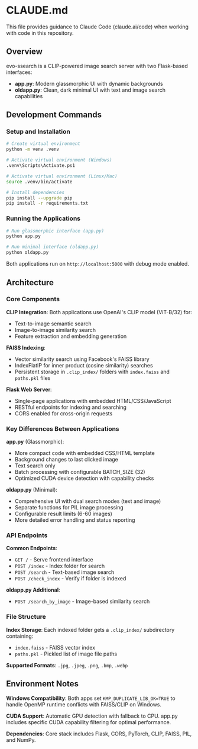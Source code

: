 # CLAUDE.md

This file provides guidance to Claude Code (claude.ai/code) when working with code in this repository.

## Overview

evo-ssearch is a CLIP-powered image search server with two Flask-based interfaces:
- **app.py**: Modern glassmorphic UI with dynamic backgrounds
- **oldapp.py**: Clean, dark minimal UI with text and image search capabilities

## Development Commands

### Setup and Installation
```bash
# Create virtual environment
python -m venv .venv

# Activate virtual environment (Windows)
.venv\Scripts\Activate.ps1

# Activate virtual environment (Linux/Mac)
source .venv/bin/activate

# Install dependencies
pip install --upgrade pip
pip install -r requirements.txt
```

### Running the Applications
```bash
# Run glassmorphic interface (app.py)
python app.py

# Run minimal interface (oldapp.py) 
python oldapp.py
```

Both applications run on `http://localhost:5000` with debug mode enabled.

## Architecture

### Core Components

**CLIP Integration**: Both applications use OpenAI's CLIP model (ViT-B/32) for:
- Text-to-image semantic search
- Image-to-image similarity search
- Feature extraction and embedding generation

**FAISS Indexing**: 
- Vector similarity search using Facebook's FAISS library
- IndexFlatIP for inner product (cosine similarity) searches
- Persistent storage in `.clip_index/` folders with `index.faiss` and `paths.pkl` files

**Flask Web Server**:
- Single-page applications with embedded HTML/CSS/JavaScript
- RESTful endpoints for indexing and searching
- CORS enabled for cross-origin requests

### Key Differences Between Applications

**app.py** (Glassmorphic):
- More compact code with embedded CSS/HTML template
- Background changes to last clicked image
- Text search only
- Batch processing with configurable BATCH_SIZE (32)
- Optimized CUDA device detection with capability checks

**oldapp.py** (Minimal):
- Comprehensive UI with dual search modes (text and image)
- Separate functions for PIL image processing
- Configurable result limits (6-60 images)
- More detailed error handling and status reporting

### API Endpoints

**Common Endpoints**:
- `GET /` - Serve frontend interface
- `POST /index` - Index folder for search
- `POST /search` - Text-based image search
- `POST /check_index` - Verify if folder is indexed

**oldapp.py Additional**:
- `POST /search_by_image` - Image-based similarity search

### File Structure

**Index Storage**: Each indexed folder gets a `.clip_index/` subdirectory containing:
- `index.faiss` - FAISS vector index
- `paths.pkl` - Pickled list of image file paths

**Supported Formats**: `.jpg`, `.jpeg`, `.png`, `.bmp`, `.webp`

## Environment Notes

**Windows Compatibility**: Both apps set `KMP_DUPLICATE_LIB_OK=TRUE` to handle OpenMP runtime conflicts with FAISS/CLIP on Windows.

**CUDA Support**: Automatic GPU detection with fallback to CPU. app.py includes specific CUDA capability filtering for optimal performance.

**Dependencies**: Core stack includes Flask, CORS, PyTorch, CLIP, FAISS, PIL, and NumPy.